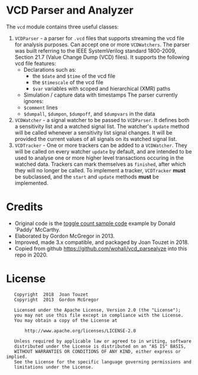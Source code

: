 VCD Parser and Analyzer
=======================

The `vcd` module contains three useful classes:

1.  `VCDParser` - a parser for `.vcd` files that supports streaming the
    vcd file for analysis purposes. Can accept one or more `VCDWatchers`.
    The parser was built referring to the IEEE SystemVerilog standard 1800-2009, Section 21.7 (Value Change Dump (VCD) files).
    It supports the following vcd file features:
    * Declarations such as:
        * the `$date` and `$time` of the vcd file
        * the `$timescale` of the vcd file
        * `$var` variables with scoped and hierarchical (XMR) paths
    * Simulation / capture data with timestamps
    The parser currently ignores:
    * `$comment` lines
    * `$dumpall`, `$dumpon`, `$dumpoff`, and `$dumpvars` in the data
1.  `VCDWatcher` - a signal watcher to be passed to `VCDParser`. It defines
    both a sensitivity list and a watched signal list. The watcher's
    `update` method will be called whenever a sensitivity list signal
    changes. It will be provided the current values of all signals on
    its watched signal list.
1.  `VCDTracker` - One or more trackers can be added to a `VCDWatcher`.
    They will be called on every watcher `update` by default, and are
    intended to be used to analyse one or more higher level transactions
    occuring in the watched data. Trackers can mark themselves as
    `finished`, after which they will no longer be called. To implement
    a tracker, `VCDTracker` **must** be subclassed, and the `start` and
    `update` methods **must** be implemented.


Credits
=======
* Original code is the [toggle count sample code](http://paddy3118.blogspot.com/2008/03/writing-vcd-to-toggle-count-generator.html) example by Donald 'Paddy' McCarthy.
* Elaborated by Gordon McGregor in 2013.
* Improved, made 3.x compatible, and packaged by Joan Touzet in 2018.
* Copied from github https://github.com/wohali/vcd_parsealyze into this repo in 2020. 


License
=======

       Copyright  2018  Joan Touzet
       Copyright  2013  Gordon McGregor

       Licensed under the Apache License, Version 2.0 (the "License");
       you may not use this file except in compliance with the License.
       You may obtain a copy of the License at

           http://www.apache.org/licenses/LICENSE-2.0

       Unless required by applicable law or agreed to in writing, software
       distributed under the License is distributed on an "AS IS" BASIS,
       WITHOUT WARRANTIES OR CONDITIONS OF ANY KIND, either express or implied.
       See the License for the specific language governing permissions and
       limitations under the License.

